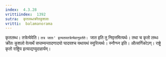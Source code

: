 ```yaml
---
index:  4.3.28
vrittiindex:  1392
sutra:  कृतलब्धक्रीतकुशलाः
vritti:  balamanorama 
---
```


कृतलब्ध। तत्रेत्येवेति। `तत्र जातः' इत्यतस्तत्रेत्येवानुवर्तते। `जात इति तु निवृत्तमित्यर्थः। तथा च कृतो लब्धः क्रीतः कुशलो वेत्यर्थे सप्तम्यन्तादणादयो घादयश्च यथायथं स्युरित्यर्थः। स्नौग्घ्न इति। औत्सर्गिकोऽण्। राष्ट्रे कृतो राष्ट्रिय इत्याद्यप्युदाहार्यम्। 

